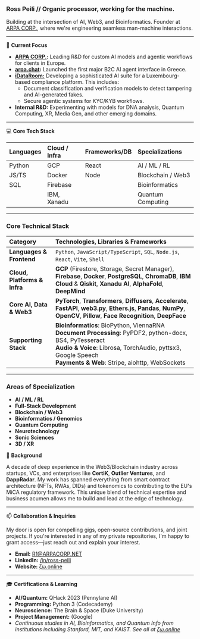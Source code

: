 ### Ross Peili // Organic processor, working for the machine.

Building at the intersection of AI, Web3, and Bioinformatics. Founder at [ARPA CORP.](https://arpacorp.net), where we're engineering seamless man-machine interactions.

---

🔭 **Current Focus**

* **[ARPA CORP.](https://arpacorp.net):** Leading R&D for custom AI models and agentic workflows for clients in Europe.
* **[arpa.chat](https://arpa.chat):** Launched the first major B2C AI agent interface in Greece.
* **[iDataRoom:](https://idataroom.com)** Developing a sophisticated AI suite for a Luxembourg-based compliance platform. This includes:
    * Document classification and verification models to detect tampering and AI-generated fakes.
    * Secure agentic systems for KYC/KYB workflows.
* **Internal R&D:** Experimenting with models for DNA analysis, Quantum Computing, XR, Media Gen, and other emerging domains.

---

💻 **Core Tech Stack**

| Languages | Cloud / Infra | Frameworks/DB | Specializations     |
| :-------- | :------------ | :------------ | :------------------ |
| Python    | GCP           | React         | AI / ML / RL        |
| JS/TS     | Docker        | Node          | Blockchain / Web3   |
| SQL       | Firebase      |               | Bioinformatics      |
|           | IBM, Xanadu   |               | Quantum Computing   |

---

### **Core Technical Stack**

| Category | Technologies, Libraries & Frameworks |
| :--- | :--- |
| **Languages & Frontend** | `Python`, `JavaScript/TypeScript`, `SQL`, `Node.js`, `React`, `Vite`, `Shell` |
| **Cloud, Platforms & Infra** | **GCP** (Firestore, Storage, Secret Manager), **Firebase**, **Docker**, **PostgreSQL**, **ChromaDB**, **IBM Cloud** & **Qiskit**, **Xanadu AI**, **AlphaFold**, **DeepMind** |
| **Core AI, Data & Web3** | **PyTorch**, **Transformers**, **Diffusers**, **Accelerate**, **FastAPI**, **web3.py**, **Ethers.js**, **Pandas**, **NumPy**, **OpenCV**, **Pillow**, **Face Recognition**, **DeepFace** |
| **Supporting Stack** | **Bioinformatics**: BioPython, ViennaRNA <br> **Document Processing**: PyPDF2, python-docx, BS4, PyTesseract <br> **Audio & Voice**: Librosa, TorchAudio, pyttsx3, Google Speech <br> **Payments & Web**: Stripe, aiohttp, WebSockets |

---

### **Areas of Specialization**

* **AI / ML / RL**
* **Full-Stack Development**
* **Blockchain / Web3**
* **Bioinformatics / Genomics**
* **Quantum Computing**
* **Neurotechnology**
* **Sonic Sciences**
* **3D / XR**

🚀 **Background**

A decade of deep experience in the Web3/Blockchain industry across startups, VCs, and enterprises like **CertiK**, **Outlier Ventures**, and **DappRadar**. My work has spanned everything from smart contract architecture (NFTs, RWAs, DIDs) and tokenomics to contributing to the EU's MiCA regulatory framework. This unique blend of technical expertise and business acumen allows me to build and lead at the edge of technology.

---

📫 **Collaboration & Inquiries**

My door is open for compelling gigs, open-source contributions, and joint projects. If you're interested in any of my private repositories, I'm happy to grant access—just reach out and explain your interest.

* **Email:** [R1@ARPACORP.NET](mailto:R1@ARPACORP.NET)
* **LinkedIn:** [/in/ross-peili](https://linkedin.com/in/ross-peili)
* **Website:** [ζω.online](https://ζω.online)

---

🎓 **Certifications & Learning**

* **AI/Quantum:** QHack 2023 (Pennylane AI)
* **Programming:** Python 3 (Codecademy)
* **Neuroscience:** The Brain & Space (Duke University)
* **Project Management:** (Google)
* *Continuous studies in AI, Bioinformatics, and Quantum Info from institutions including Stanford, MIT, and KAIST. See all at [ζω.online](https://ζω.online)*
